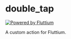 # double_tap

[![Powered by Fluttium](https://img.shields.io/endpoint?url=https%3A%2F%2Ftinyurl.com%2Ffluttium-badge)](https://fluttium.dev)

A custom action for Fluttium.
